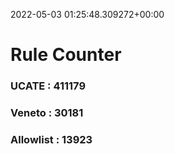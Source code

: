 2022-05-03 01:25:48.309272+00:00
# Rule Counter 
 ### UCATE : 411179

 ### Veneto : 30181

 ### Allowlist : 13923